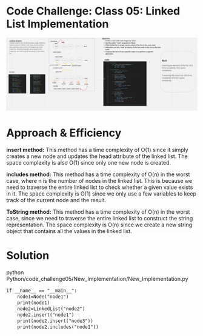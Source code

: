 # Code Challenge: Class 05: Linked List Implementation

![img5](../code_challenge05/nodes.png)

# Approach & Efficiency
**insert method:** This method has a time complexity of O(1) since it simply creates a new node and updates the head attribute of the linked list. The space complexity is also O(1) since only one new node is created.

**includes method:** This method has a time complexity of O(n) in the worst case, where n is the number of nodes in the linked list. This is because we need to traverse the entire linked list to check whether a given value exists in it. The space complexity is O(1) since we only use a few variables to keep track of the current node and the result.

**ToString method:** This method has a time complexity of O(n) in the worst case, since we need to traverse the entire linked list to construct the string representation. The space complexity is O(n) since we create a new string object that contains all the values in the linked list.



# Solution
python Python/code_challenge05/New_Implementation/New_Implementation.py

```
if __name__ == "__main__":
    node1=Node("node1")
    print(node1)
    node2=LinkedList("node2")
    node2.insert("node1")
    print(node2.insert("node3"))
    print(node2.includes("node1"))
```

